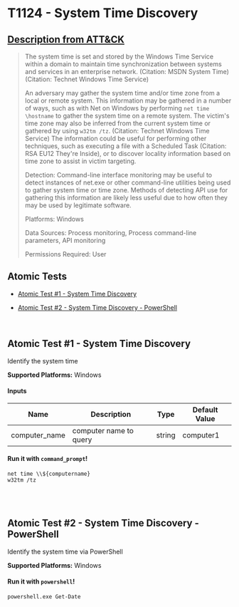 # T1124 - System Time Discovery
## [Description from ATT&CK](https://attack.mitre.org/wiki/Technique/T1124)
<blockquote>The system time is set and stored by the Windows Time Service within a domain to maintain time synchronization between systems and services in an enterprise network. (Citation: MSDN System Time) (Citation: Technet Windows Time Service)

An adversary may gather the system time and/or time zone from a local or remote system. This information may be gathered in a number of ways, such as with Net on Windows by performing <code>net time \\hostname</code> to gather the system time on a remote system. The victim's time zone may also be inferred from the current system time or gathered by using <code>w32tm /tz</code>. (Citation: Technet Windows Time Service) The information could be useful for performing other techniques, such as executing a file with a Scheduled Task (Citation: RSA EU12 They're Inside), or to discover locality information based on time zone to assist in victim targeting.

Detection: Command-line interface monitoring may be useful to detect instances of net.exe or other command-line utilities being used to gather system time or time zone. Methods of detecting API use for gathering this information are likely less useful due to how often they may be used by legitimate software.

Platforms: Windows

Data Sources: Process monitoring, Process command-line parameters, API monitoring

Permissions Required: User</blockquote>

## Atomic Tests

- [Atomic Test #1 - System Time Discovery](#atomic-test-1---system-time-discovery)

- [Atomic Test #2 - System Time Discovery - PowerShell](#atomic-test-2---system-time-discovery---powershell)


<br/>

## Atomic Test #1 - System Time Discovery
Identify the system time

**Supported Platforms:** Windows


#### Inputs
| Name | Description | Type | Default Value | 
|------|-------------|------|---------------|
| computer_name | computer name to query | string | computer1|

#### Run it with `command_prompt`!
```
net time \\${computername}
w32tm /tz
```
<br/>
<br/>

## Atomic Test #2 - System Time Discovery - PowerShell
Identify the system time via PowerShell

**Supported Platforms:** Windows


#### Run it with `powershell`!
```
powershell.exe Get-Date
```
<br/>
